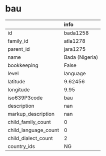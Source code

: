 # bau
|                      | info           |
|:---------------------|:---------------|
| id                   | bada1258       |
| family_id            | atla1278       |
| parent_id            | jara1275       |
| name                 | Bada (Nigeria) |
| bookkeeping          | False          |
| level                | language       |
| latitude             | 9.62456        |
| longitude            | 9.95           |
| iso639P3code         | bau            |
| description          | nan            |
| markup_description   | nan            |
| child_family_count   | 0              |
| child_language_count | 0              |
| child_dialect_count  | 2              |
| country_ids          | NG             |